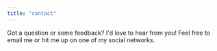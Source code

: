 ```yaml
---
title: "contact"
---
```

Got a question or some feedback? I'd love to hear from you! Feel free to email me or hit me up on one of my social networks.